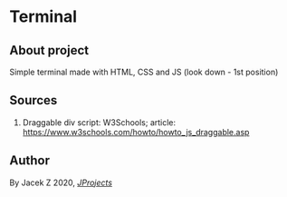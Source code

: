 # Terminal

## About project

  Simple terminal made with HTML, CSS and JS (look down - 1st position)

## Sources

  1. Draggable div script: W3Schools; article: https://www.w3schools.com/howto/howto_js_draggable.asp

## Author

  By Jacek Z 2020, *[JProjects](https://jprojectssite.wixsite.com/home)*
